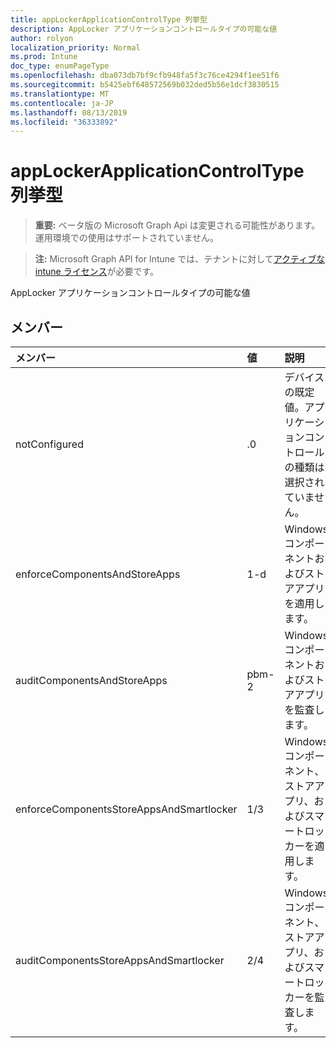 ```yaml
---
title: appLockerApplicationControlType 列挙型
description: AppLocker アプリケーションコントロールタイプの可能な値
author: rolyon
localization_priority: Normal
ms.prod: Intune
doc_type: enumPageType
ms.openlocfilehash: dba073db7bf9cfb948fa5f3c76ce4294f1ee51f6
ms.sourcegitcommit: b5425ebf648572569b032ded5b56e1dcf3830515
ms.translationtype: MT
ms.contentlocale: ja-JP
ms.lasthandoff: 08/13/2019
ms.locfileid: "36333892"
---
```

# <a name="applockerapplicationcontroltype-enum-type"></a>appLockerApplicationControlType 列挙型

> **重要:** ベータ版の Microsoft Graph Api は変更される可能性があります。運用環境での使用はサポートされていません。

> **注:** Microsoft Graph API for Intune では、テナントに対して[アクティブな intune ライセンス](https://go.microsoft.com/fwlink/?linkid=839381)が必要です。

AppLocker アプリケーションコントロールタイプの可能な値

## <a name="members"></a>メンバー
|メンバー|値|説明|
|:---|:---|:---|
|notConfigured|.0|デバイスの既定値。アプリケーションコントロールの種類は選択されていません。|
|enforceComponentsAndStoreApps|1-d|Windows コンポーネントおよびストアアプリを適用します。|
|auditComponentsAndStoreApps|pbm-2|Windows コンポーネントおよびストアアプリを監査します。|
|enforceComponentsStoreAppsAndSmartlocker|1/3|Windows コンポーネント、ストアアプリ、およびスマートロッカーを適用します。|
|auditComponentsStoreAppsAndSmartlocker|2/4|Windows コンポーネント、ストアアプリ、およびスマートロッカーを監査します。|



